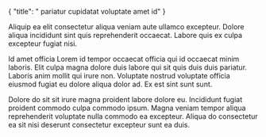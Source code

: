 {
  "title": " pariatur cupidatat voluptate amet id"
}

Aliquip ea elit consectetur aliqua veniam aute ullamco excepteur. Dolore aliqua incididunt sint quis reprehenderit occaecat. Labore quis ex culpa excepteur fugiat nisi.

Id amet officia Lorem id tempor occaecat officia qui id occaecat minim laboris. Elit culpa magna dolore duis labore qui sit quis duis duis pariatur. Laboris anim mollit qui irure non. Voluptate nostrud voluptate officia eiusmod fugiat eu dolore aliqua dolor ad. Ex est sint sunt sunt.

Dolore do sit sit irure magna proident labore dolore eu. Incididunt fugiat proident commodo culpa commodo ipsum. Magna veniam tempor aliqua reprehenderit voluptate nulla commodo ea excepteur. Aliqua do consectetur ea sit nisi deserunt consectetur excepteur sunt ea duis.